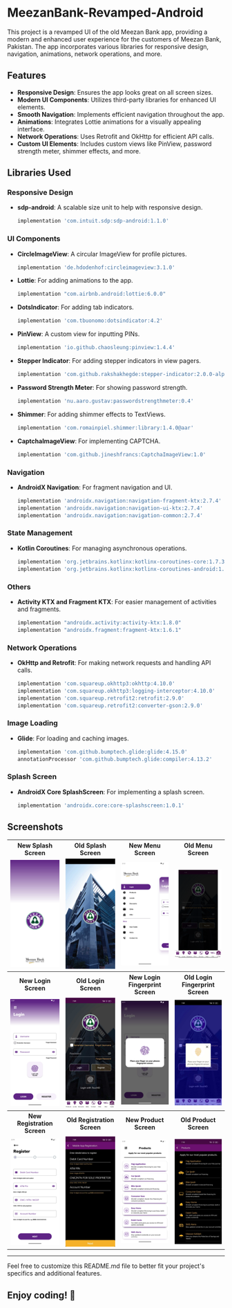 # MeezanBank-Revamped-Android

This project is a revamped UI of the old Meezan Bank app, providing a modern and enhanced user experience for the customers of Meezan Bank, Pakistan. The app incorporates various libraries for responsive design, navigation, animations, network operations, and more.

## Features

- **Responsive Design**: Ensures the app looks great on all screen sizes.
- **Modern UI Components**: Utilizes third-party libraries for enhanced UI elements.
- **Smooth Navigation**: Implements efficient navigation throughout the app.
- **Animations**: Integrates Lottie animations for a visually appealing interface.
- **Network Operations**: Uses Retrofit and OkHttp for efficient API calls.
- **Custom UI Elements**: Includes custom views like PinView, password strength meter, shimmer effects, and more.

## Libraries Used

### Responsive Design
- **sdp-android**: A scalable size unit to help with responsive design.
  ```groovy
  implementation 'com.intuit.sdp:sdp-android:1.1.0'
  ```

### UI Components
- **CircleImageView**: A circular ImageView for profile pictures.
  ```groovy
  implementation 'de.hdodenhof:circleimageview:3.1.0'
  ```
- **Lottie**: For adding animations to the app.
  ```groovy
  implementation "com.airbnb.android:lottie:6.0.0"
  ```
- **DotsIndicator**: For adding tab indicators.
  ```groovy
  implementation 'com.tbuonomo:dotsindicator:4.2'
  ```
- **PinView**: A custom view for inputting PINs.
  ```groovy
  implementation 'io.github.chaosleung:pinview:1.4.4'
  ```
- **Stepper Indicator**: For adding stepper indicators in view pagers.
  ```groovy
  implementation 'com.github.rakshakhegde:stepper-indicator:2.0.0-alpha'
  ```
- **Password Strength Meter**: For showing password strength.
  ```groovy
  implementation 'nu.aaro.gustav:passwordstrengthmeter:0.4'
  ```
- **Shimmer**: For adding shimmer effects to TextViews.
  ```groovy
  implementation 'com.romainpiel.shimmer:library:1.4.0@aar'
  ```
- **CaptchaImageView**: For implementing CAPTCHA.
  ```groovy
  implementation 'com.github.jineshfrancs:CaptchaImageView:1.0'
  ```

### Navigation
- **AndroidX Navigation**: For fragment navigation and UI.
  ```groovy
  implementation 'androidx.navigation:navigation-fragment-ktx:2.7.4'
  implementation 'androidx.navigation:navigation-ui-ktx:2.7.4'
  implementation 'androidx.navigation:navigation-common:2.7.4'
  ```

### State Management
- **Kotlin Coroutines**: For managing asynchronous operations.
  ```groovy
  implementation 'org.jetbrains.kotlinx:kotlinx-coroutines-core:1.7.3'
  implementation 'org.jetbrains.kotlinx:kotlinx-coroutines-android:1.7.3'
  ```

### Others
- **Activity KTX and Fragment KTX**: For easier management of activities and fragments.
  ```groovy
  implementation "androidx.activity:activity-ktx:1.8.0"
  implementation "androidx.fragment:fragment-ktx:1.6.1"
  ```

### Network Operations
- **OkHttp and Retrofit**: For making network requests and handling API calls.
  ```groovy
  implementation 'com.squareup.okhttp3:okhttp:4.10.0'
  implementation 'com.squareup.okhttp3:logging-interceptor:4.10.0'
  implementation 'com.squareup.retrofit2:retrofit:2.9.0'
  implementation 'com.squareup.retrofit2:converter-gson:2.9.0'
  ```

### Image Loading
- **Glide**: For loading and caching images.
  ```groovy
  implementation 'com.github.bumptech.glide:glide:4.15.0'
  annotationProcessor 'com.github.bumptech.glide:compiler:4.13.2'
  ```

### Splash Screen
- **AndroidX Core SplashScreen**: For implementing a splash screen.
  ```groovy
  implementation 'androidx.core:core-splashscreen:1.0.1'
  ```

## Screenshots

<table>
  <tr>
    <th>New Splash Screen</th>
    <th>Old Splash Screen</th>
    <th>New Menu Screen</th>
    <th>Old Menu Screen</th>
  </tr>
  <tr>
    <td align="center"><img src="art/splash_new.png" width="200"></td>
    <td align="center"><img src="art/splash_old.jpg" width="200"></td>
    <td align="center"><img src="art/menu_new.png" width="200"></td>
    <td align="center"><img src="art/menu_old.png" width="200"></td>
  </tr>
  <tr>
    <th>New Login Screen</th>
    <th>Old Login Screen</th>
    <th>New Login Fingerprint Screen</th>
    <th>Old Login Fingerprint Screen</th>
  </tr>
  <tr>
    <td align="center"><img src="art/login_new.png" width="200"></td>
    <td align="center"><img src="art/login_old.jpg" width="200"></td>
    <td align="center"><img src="art/login_finger_new.png" width="200"></td>
    <td align="center"><img src="art/login_finger_old.jpg" width="200"></td>
  </tr>
  <tr>
    <th>New Registration Screen</th>
    <th>Old Registration Screen</th>
    <th>New Product Screen</th>
    <th>Old Product Screen</th>
  </tr>
  <tr>
    <td align="center"><img src="art/register_new1.png" width="200"></td>
    <td align="center"><img src="art/register_old1.jpg" width="200"></td>
    <td align="center"><img src="art/products_new.png" width="200"></td>
    <td align="center"><img src="art/product_old.jpg" width="200"></td>
  </tr>
</table>

---

Feel free to customize this README.md file to better fit your project's specifics and additional features.

## Enjoy coding! 🎉

